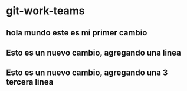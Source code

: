 # git-work-teams

## hola mundo este es mi primer cambio

## Esto es un nuevo cambio, agregando una linea

## Esto es un nuevo cambio, agregando una 3 tercera linea

